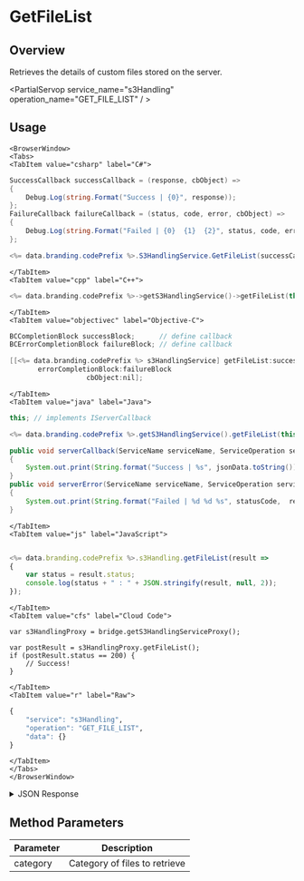 # GetFileList
## Overview
Retrieves the details of custom files stored on the server.

<PartialServop service_name="s3Handling" operation_name="GET_FILE_LIST" / >

## Usage

```mdx-code-block
<BrowserWindow>
<Tabs>
<TabItem value="csharp" label="C#">
```

```csharp
SuccessCallback successCallback = (response, cbObject) =>
{
    Debug.Log(string.Format("Success | {0}", response));
};
FailureCallback failureCallback = (status, code, error, cbObject) =>
{
    Debug.Log(string.Format("Failed | {0}  {1}  {2}", status, code, error));
};

<%= data.branding.codePrefix %>.S3HandlingService.GetFileList(successCallback, failureCallback);
```

```mdx-code-block
</TabItem>
<TabItem value="cpp" label="C++">
```

```cpp
<%= data.branding.codePrefix %>->getS3HandlingService()->getFileList(this);
```

```mdx-code-block
</TabItem>
<TabItem value="objectivec" label="Objective-C">
```

```objectivec
BCCompletionBlock successBlock;      // define callback
BCErrorCompletionBlock failureBlock; // define callback

[[<%= data.branding.codePrefix %> s3HandlingService] getFileList:successBlock
       errorCompletionBlock:failureBlock
                   cbObject:nil];
```

```mdx-code-block
</TabItem>
<TabItem value="java" label="Java">
```

```java
this; // implements IServerCallback

<%= data.branding.codePrefix %>.getS3HandlingService().getFileList(this);

public void serverCallback(ServiceName serviceName, ServiceOperation serviceOperation, JSONObject jsonData)
{
    System.out.print(String.format("Success | %s", jsonData.toString()));
}
public void serverError(ServiceName serviceName, ServiceOperation serviceOperation, int statusCode, int reasonCode, String jsonError)
{
    System.out.print(String.format("Failed | %d %d %s", statusCode,  reasonCode, jsonError.toString()));
}
```

```mdx-code-block
</TabItem>
<TabItem value="js" label="JavaScript">
```

```javascript

<%= data.branding.codePrefix %>.s3Handling.getFileList(result =>
{
	var status = result.status;
	console.log(status + " : " + JSON.stringify(result, null, 2));
});
```

```mdx-code-block
</TabItem>
<TabItem value="cfs" label="Cloud Code">
```

```cfscript
var s3HandlingProxy = bridge.getS3HandlingServiceProxy();

var postResult = s3HandlingProxy.getFileList();
if (postResult.status == 200) {
    // Success!
}
```

```mdx-code-block
</TabItem>
<TabItem value="r" label="Raw">
```

```r
{
	"service": "s3Handling",
	"operation": "GET_FILE_LIST",
	"data": {}
}
```

```mdx-code-block
</TabItem>
</Tabs>
</BrowserWindow>
```

<details>
<summary>JSON Response</summary>

```json
{
    "status": 200,
    "data": {
        "fileDetails": [{
            "gameId": "12311331",
            "fileId": "3780516b-14f8-4055-8899-8eaab6ac7e82",
            "shortName": "Test Doc",
            "fileName": "testDoc.txt",
            "type": "g",
            "subType": "cust",
            "category": null,
            "fileSize": 4,
            "dateUploaded": 1437154770000,
            "relativeUrl": "/cust/testDoc.txt",
            "absoluteUrl": "http://api.braincloudservers.com/s3/portal/g/12311331/cust/testDoc.txt",
            "md5Hash": "d41d8cd98f00b204e9800998ecf8427e",
            "md5HashHex" : "b895454d7210f7cb84aab76289ffd39c"
        }]
    }
}
```
</details>

## Method Parameters
Parameter | Description
--------- | -----------
category | Category of files to retrieve


